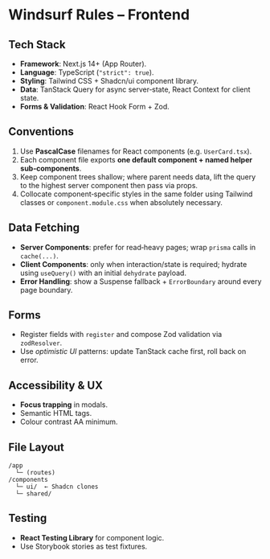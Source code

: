 # Windsurf Rules – Frontend

## Tech Stack
- **Framework**: Next.js 14+ (App Router).  
- **Language**: TypeScript (`"strict": true`).  
- **Styling**: Tailwind CSS + Shadcn/ui component library.  
- **Data**: TanStack Query for async server‑state, React Context for client state.  
- **Forms & Validation**: React Hook Form + Zod.  

## Conventions
1. Use **PascalCase** filenames for React components (e.g. `UserCard.tsx`).  
2. Each component file exports **one default component + named helper sub‑components**.  
3. Keep component trees shallow; where parent needs data, lift the query to the highest server component then pass via props.  
4. Collocate component‑specific styles in the same folder using Tailwind classes or `component.module.css` when absolutely necessary.  

## Data Fetching
- **Server Components**: prefer for read‑heavy pages; wrap `prisma` calls in `cache(...)`.  
- **Client Components**: only when interaction/state is required; hydrate using `useQuery()` with an initial `dehydrate` payload.  
- **Error Handling**: show a Suspense fallback + `ErrorBoundary` around every page boundary.

## Forms
- Register fields with `register` and compose Zod validation via `zodResolver`.  
- Use *optimistic UI* patterns: update TanStack cache first, roll back on error.

## Accessibility & UX
- **Focus trapping** in modals.  
- Semantic HTML tags.  
- Colour contrast AA minimum.

## File Layout
```
/app
  └─ (routes)
/components
  └─ ui/  ← Shadcn clones
  └─ shared/
```

## Testing
- **React Testing Library** for component logic.  
- Use Storybook stories as test fixtures.  
